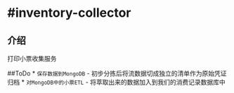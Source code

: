#inventory-collector
===================

## 介绍
打印小票收集服务

##ToDo
	* `保存数据到MongoDB` - 初步分拣后将流数据切成独立的清单作为原始凭证归档
	* `对MongoDB中的小票ETL` - 将萃取出来的数据加入到我们的消费记录数据库中

